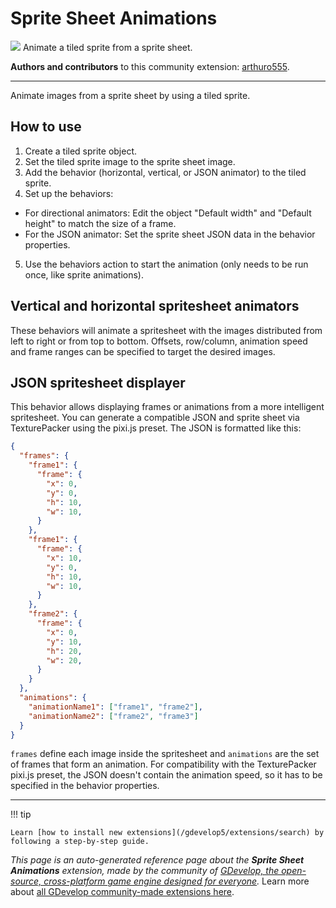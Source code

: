 # Sprite Sheet Animations

<img src="https://resources.gdevelop-app.com/assets/Icons/google-spreadsheet.svg" class="extension-icon"></img>
Animate a tiled sprite from a sprite sheet.

**Authors and contributors** to this community extension: [arthuro555](https://gd.games/arthuro555).

---


Animate images from a sprite sheet by using a tiled sprite.

## How to use

1. Create a tiled sprite object.
2. Set the tiled sprite image to the sprite sheet image.
3. Add the behavior (horizontal, vertical, or JSON animator) to the tiled sprite.
4. Set up the behaviors:
  - For directional animators: Edit the object "Default width" and "Default height" to match the size of a frame.
  - For the JSON animator: Set the sprite sheet JSON data in the behavior properties.
5. Use the behaviors action to start the animation (only needs to be run once, like sprite animations).

## Vertical and horizontal spritesheet animators

These behaviors will animate a spritesheet with the images distributed from left to right or from top to bottom. Offsets, row/column, animation speed and frame ranges can be specified to target the desired images.

## JSON spritesheet displayer

This behavior allows displaying frames or animations from a more intelligent spritesheet. You can generate a compatible JSON and sprite sheet via TexturePacker using the pixi.js preset. The JSON is formatted like this:
```json
{
  "frames": {
    "frame1": {
      "frame": {
        "x": 0,
        "y": 0,
        "h": 10,
        "w": 10,
      }
    },
    "frame1": {
      "frame": {
        "x": 10,
        "y": 0,
        "h": 10,
        "w": 10,
      }
    },
    "frame2": {
      "frame": {
        "x": 0,
        "y": 10,
        "h": 20,
        "w": 20,
      }
    }
  },
  "animations": {
    "animationName1": ["frame1", "frame2"],
    "animationName2": ["frame2", "frame3"]
  }
}
```
`frames` define each image inside the spritesheet and `animations` are the set of frames that form an animation. For compatibility with the TexturePacker pixi.js preset, the JSON doesn't contain the animation speed, so it has to be specified in the behavior properties.

---

!!! tip

    Learn [how to install new extensions](/gdevelop5/extensions/search) by following a step-by-step guide.

*This page is an auto-generated reference page about the **Sprite Sheet Animations** extension, made by the community of [GDevelop, the open-source, cross-platform game engine designed for everyone](https://gdevelop.io/).* Learn more about [all GDevelop community-made extensions here](/gdevelop5/extensions).